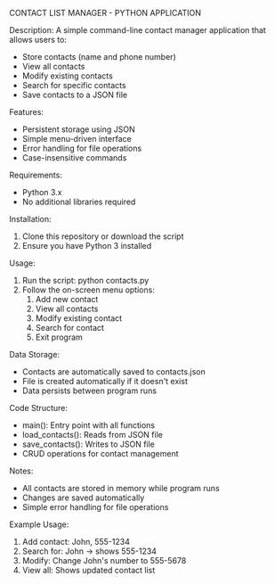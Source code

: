 CONTACT LIST MANAGER - PYTHON APPLICATION

Description:
A simple command-line contact manager application that allows users to:
- Store contacts (name and phone number)
- View all contacts
- Modify existing contacts
- Search for specific contacts
- Save contacts to a JSON file

Features:
- Persistent storage using JSON
- Simple menu-driven interface
- Error handling for file operations
- Case-insensitive commands

Requirements:
- Python 3.x
- No additional libraries required

Installation:
1. Clone this repository or download the script
2. Ensure you have Python 3 installed

Usage:
1. Run the script: python contacts.py
2. Follow the on-screen menu options:
   1. Add new contact
   2. View all contacts
   3. Modify existing contact
   4. Search for contact
   5. Exit program

Data Storage:
- Contacts are automatically saved to contacts.json
- File is created automatically if it doesn't exist
- Data persists between program runs

Code Structure:
- main(): Entry point with all functions
- load_contacts(): Reads from JSON file
- save_contacts(): Writes to JSON file
- CRUD operations for contact management

Notes:
- All contacts are stored in memory while program runs
- Changes are saved automatically
- Simple error handling for file operations

Example Usage:
1. Add contact: John, 555-1234
2. Search for: John → shows 555-1234
3. Modify: Change John's number to 555-5678
4. View all: Shows updated contact list

